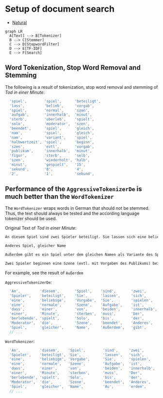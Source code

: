 # Setup of document search

- [Natural](https://github.com/NaturalNode/natural)

```mermaid
graph LR
  A[Text] --> B[Tokenizer]
  B --> C[Stemmer]
  C --> D[StopwordFilter]
  D --> E[TF-IDF]
  E --> F[Search]
```

## Word Tokenization, Stop Word Removal and Stemming

The following is a result of tokenization, stop word removal and stemming of _Tod in einer Minute_:

```js
  'spiel',        'spiel',      'beteiligt',
  'lass',         'belieb',     'vorgab',
  'spiel',        'normal',     'szen',
  'aufgab',       'innerhalb',  'minut',
  'sterb',        'uberleb',    'spielt',
  'solo',         'moderator',  'szen',
  'beendet',      'spiel',      'gleich',
  'nam',          'spiel',      'gleich',
  'nam',          'variant',    'spiel',
  'halbwertzeit', 'spiel',      'beginn',
  'szen',         'evtl',       'vorgab',
  'publikum',     'innerhalb',  'minut',
  'figur',        'sterb',      'selb',
  'szen',         'wiederholt', 'halb',
  'minut',        'gespielt',   '15',
  'sekund',       '8',          '4',
  '2',            '1',          'sekund',
```

## Performance of the `AggressiveTokenizerDe` is much better than the `WordTokenizer`

The `WordTokenizer` wraps words in German that should not be stemmed. Thus, the text should always be tested and the according language tokenizer should be used.

Original Text of _Tod in einer Minute_:

```markdown
An diesem Spiel sind zwei Spieler beteiligt. Sie lassen sich eine beliebige Vorgabe. Sie spielen eine normale Szene. Aufgabe ist, dass einer von beiden innerhalb einer Minute sterben muss. Der Überlebende spielt Solo, bis der Moderator die Szene beendet.

Anderes Spiel, gleicher Name

Außerdem gibt es ein Spiel unter dem gleichen Namen als Variante des Spiels Halbwertzeit:

Zwei Spieler beginnen eine Szene (evtl. mit Vorgaben des Publikums) bei der innerhalb einer Minute eine der beiden Figuren sterben muss. Nun wird die selbe Szene wiederholt, jedoch wird jetzt nur noch eine halbe Minute gespielt. Dann 15 Sekunden, 8, 4, 2, 1 Sekunden.
```

For example, see the result of `Außerdem`

`AggressiveTokenizerDe`:

```js
  'An',         'diesem',       'Spiel',    'sind',       'zwei',
  'Spieler',    'beteiligt',    'Sie',      'lassen',     'sich',
  'eine',       'beliebige',    'Vorgabe',  'Sie',        'spielen',
  'eine',       'normale',      'Szene',    'Aufgabe',    'ist',
  'dass',       'einer',        'von',      'beiden',     'innerhalb',
  'einer',      'Minute',       'sterben',  'muss',       'Der',
  'berlebende', 'spielt',       'Solo',     'bis',        'der',
  'Moderator',  'die',          'Szene',    'beendet',    'Anderes',
  'Spiel',      'gleicher',     'Name',     'Außerdem',   'gibt',
  // ...
```

`WordTokenizer`:

```js
  'An',         'diesem',    'Spiel',        'sind',     'zwei',
  'Spieler',    'beteiligt', 'Sie',          'lassen',   'sich',
  'eine',       'beliebige', 'Vorgabe',      'Sie',      'spielen',
  'eine',       'normale',   'Szene',        'Aufgabe',  'ist',
  'dass',       'einer',     'von',          'beiden',   'innerhalb',
  'einer',      'Minute',    'sterben',      'muss',     'Der',
  'berlebende', 'spielt',    'Solo',         'bis',      'der',
  'Moderator',  'die',       'Szene',        'beendet',  'Anderes',
  'Spiel',      'gleicher',  'Name',         'Au',       'erdem',
  // ...
```
